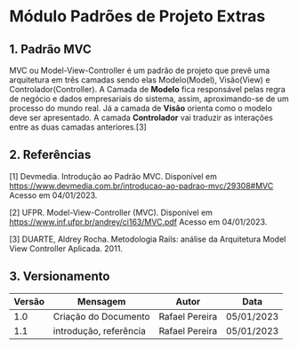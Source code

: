 # Módulo Padrões de Projeto Extras

## 1. Padrão MVC
MVC ou Model-View-Controller é um padrão de projeto que prevê uma arquitetura em três camadas sendo elas Modelo(Model), Visão(View) e Controlador(Controller). A Camada de **Modelo** fica responsável pelas regra de negócio e dados empresariais do sistema, assim, aproximando-se de um processo do mundo real.  Já a camada de **Visão** orienta como o modelo deve ser apresentado. A camada **Controlador** vai traduzir as interações entre as duas camadas anteriores.[3]

## 2. Referências
[1] Devmedia. Introdução ao Padrão MVC. Disponível em <https://www.devmedia.com.br/introducao-ao-padrao-mvc/29308#MVC> Acesso em 04/01/2023.

[2] UFPR. Model-View-Controller (MVC). Disponível em <https://www.inf.ufpr.br/andrey/ci163/MVC.pdf> Acesso em 04/01/2023.

[3] DUARTE, Aldrey Rocha. Metodologia Rails: análise da Arquitetura Model View Controller Aplicada. 2011.

## 3. Versionamento
| Versão | Mensagem              | Autor        | Data       |
|--------|-----------------------|--------------|------------|
| 1.0    | Criação do Documento  | Rafael Pereira| 05/01/2023 |
| 1.1    | introdução, referência | Rafael Pereira  | 05/01/2023|